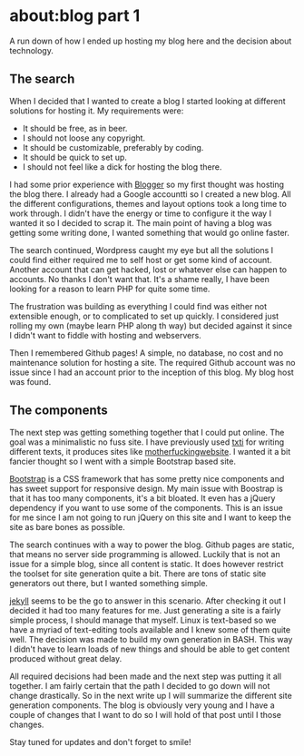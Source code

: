 # about:blog part 1

A run down of how I ended up hosting my blog here and the decision about technology.

## The search

When I decided that I wanted to create a blog I started looking at different solutions for hosting it. My requirements were:

* It should be free, as in beer.
* I should not loose any copyright.
* It should be customizable, preferably by coding.
* It should be quick to set up.
* I should not feel like a dick for hosting the blog there.

I had some prior experience with [Blogger](https://www.blogger.com/) so my first thought was hosting the blog there. I already had a Google accountti so I created a new blog. All the different configurations, themes and layout options took a long time to work through. I didn't have the energy or time to configure it the way I wanted it so I decided to scrap it. The main point of having a blog was getting some writing done, I wanted something that would go online faster.

The search continued, Wordpress caught my eye but all the solutions I could find either required me to self host or get some kind of account. Another account that can get hacked, lost or whatever else can happen to accounts. No thanks I don't want that. It's a shame really, I have been looking for a reason to learn PHP for quite some time. 

The frustration was building as everything I could find was either not extensible enough, or to complicated to set up quickly. I considered just rolling my own (maybe learn PHP along th way) but decided against it since I didn't want to fiddle with hosting and webservers.  

Then I remembered Github pages! A simple, no database, no cost and no maintenance solution for hosting a site. The required Github account was no issue since I had an account prior to the inception of this blog. My blog host was found.

## The components

The next step was getting something together that I could put online. The goal was a minimalistic no fuss site. I have previously used [txti](http://txti.es/) for writing different texts, it produces sites like  [motherfuckingwebsite](http://www.motherfuckingwebsite.com). I wanted it a bit fancier thought so I went with a simple Bootstrap based site.

[Bootstrap](http://getbootstrap.com/) is a CSS framework that has some pretty nice components and has sweet support for responsive design. My main issue with Boostrap is that it has too many components, it's a bit bloated. It even has a jQuery dependency if you want to use some of the components. This is an issue for me since I am not going to run jQuery on this site and I want to keep the site as bare bones as possible.

The search continues with a way to power the blog. Github pages are static, that means no server side programming is allowed. Luckily that is not an issue for a simple blog, since all content is static. It does however restrict the toolset for site generation quite a bit. There are tons of static site generators out there, but I wanted something simple.

[jekyll](http://jekyllrb.com/) seems to be the go to answer in this scenario. After checking it out I decided it had too many features for me. Just generating a site is a fairly simple process, I should manage that myself. Linux is text-based so we have a myriad of text-editing tools available and I knew some of them quite well. The decision was made to build my own generation in BASH. This way I didn't have to learn loads of new things and should be able to get content produced without great delay.

All required decisions had been made and the next step was putting it all together. I am fairly certain that the path I decided to go down will not change drastically. So in the next write up I will summarize the different site generation components. The blog is obviously very young and I have a couple of changes that I want to do so I will hold of that post until I those changes.

Stay tuned for updates and don't forget to smile!
















